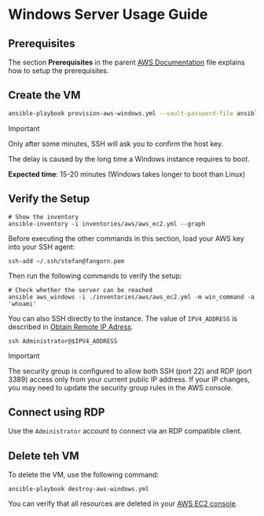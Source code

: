 # Windows Server Usage Guide

## Prerequisites

The section **Prerequisites** in the parent [AWS Documentation](../../aws.md) file explains how to setup the prerequisites.

## Create the VM

```bash
ansible-playbook provision-aws-windows.yml --vault-password-file ansible-vault-password.txt
```

> [!IMPORTANT]
> Only after some minutes, SSH will ask you to confirm the host key.
>
> The delay is caused by the long time a Windows instance requires to boot.

**Expected time**: 15-20 minutes (Windows takes longer to boot than Linux)

## Verify the Setup

```shell
# Show the inventory
ansible-inventory -i inventories/aws/aws_ec2.yml --graph
```

Before executing the other commands in this section, load your AWS key into your SSH agent:

```shell
ssh-add ~/.ssh/stefan@fangorn.pem
```

Then run the following commands to verify the setup:

```shell
# Check whether the server can be reached
ansible aws_windows -i ./inventories/aws/aws_ec2.yml -m win_command -a 'whoami'
```

You can also SSH directly to the instance. The value of `IPV4_ADDRESS` is described in [Obtain Remote IP Adress](../../obtain-remote-ip-address.md).

```shell
ssh Administrator@$IPV4_ADDRESS
```

> [!IMPORTANT]
> The security group is configured to allow both SSH (port 22) and RDP (port 3389) access only from your current public IP address. If your IP changes, you may need to update the security group rules in the AWS console.

## Connect using RDP

Use the `Administrator` account to connect via an RDP compatible client.

## Delete teh VM

To delete the VM, use the following command:

```shell
ansible-playbook destroy-aws-windows.yml
```

You can verify that all resources are deleted in your [AWS EC2 console](https://console.aws.amazon.com/ec2/).
